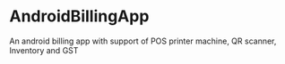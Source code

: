 # AndroidBillingApp
An android billing app with support of POS printer machine, QR scanner, Inventory and GST

